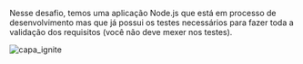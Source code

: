 Nesse desafio, temos uma aplicação Node.js que está em processo de desenvolvimento mas que já possui os testes necessários para fazer toda a validação dos requisitos (você não deve mexer nos testes).

![capa_ignite](https://user-images.githubusercontent.com/61475431/116741991-27706800-a9cd-11eb-989b-ce0c6f7c6a30.png)

